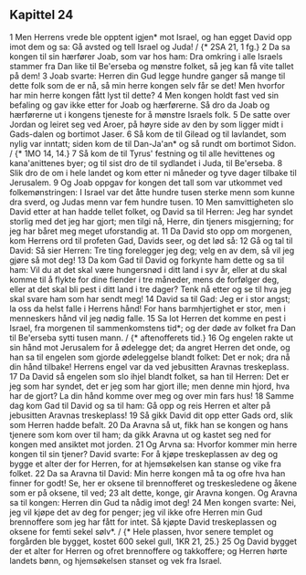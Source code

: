 ## Kapittel 24

1 Men Herrens vrede ble opptent igjen* mot Israel, og han egget David opp imot dem og sa: Gå avsted og tell Israel og Juda! / {* 2SA 21, 1 fg.}
2 Da sa kongen til sin hærfører Joab, som var hos ham: Dra omkring i alle Israels stammer fra Dan like til Be'erseba og mønstre folket, så jeg kan få vite tallet på dem!
3 Joab svarte: Herren din Gud legge hundre ganger så mange til dette folk som de er nå, så min herre kongen selv får se det! Men hvorfor har min herre kongen fått lyst til dette?
4 Men kongen holdt fast ved sin befaling og gav ikke etter for Joab og hærførerne. Så dro da Joab og hærførerne ut i kongens tjeneste for å mønstre Israels folk.
5 De satte over Jordan og leiret seg ved Aroer, på høyre side av den by som ligger midt i Gads-dalen og bortimot Jaser.
6 Så kom de til Gilead og til lavlandet, som nylig var inntatt; siden kom de til Dan-Ja'an* og så rundt om bortimot Sidon. / {* 1MO 14, 14.}
7 Så kom de til Tyrus' festning og til alle hevittenes og kana'anittenes byer; og til sist dro de til sydlandet i Juda, til Be'erseba.
8 Slik dro de om i hele landet og kom etter ni måneder og tyve dager tilbake til Jerusalem.
9 Og Joab oppgav for kongen det tall som var utkommet ved folkemønstringen: I Israel var det åtte hundre tusen sterke menn som kunne dra sverd, og Judas menn var fem hundre tusen.
10 Men samvittigheten slo David etter at han hadde tellet folket, og David sa til Herren: Jeg har syndet storlig med det jeg har gjort; men tilgi nå, Herre, din tjeners misgjerning; for jeg har båret meg meget uforstandig at.
11 Da David sto opp om morgenen, kom Herrens ord til profeten Gad, Davids seer, og det lød så:
12 Gå og tal til David: Så sier Herren: Tre ting forelegger jeg deg; velg en av dem, så vil jeg gjøre så mot deg!
13 Da kom Gad til David og forkynte ham dette og sa til ham: Vil du at det skal være hungersnød i ditt land i syv år, eller at du skal komme til å flykte for dine fiender i tre måneder, mens de forfølger deg, eller at det skal bli pest i ditt land i tre dager? Tenk nå etter og se til hva jeg skal svare ham som har sendt meg!
14 David sa til Gad: Jeg er i stor angst; la oss da helst falle i Herrens hånd! For hans barmhjertighet er stor, men i menneskers hånd vil jeg nødig falle.
15 Sa lot Herren det komme en pest i Israel, fra morgenen til sammenkomstens tid*; og der døde av folket fra Dan til Be'erseba sytti tusen mann. / {* aftenofferets tid.}
16 Og engelen rakte ut sin hånd mot Jerusalem for å ødelegge det; da angret Herren det onde, og han sa til engelen som gjorde ødeleggelse blandt folket: Det er nok; dra nå din hånd tilbake! Herrens engel var da ved jebusitten Aravnas treskeplass.
17 Da David så engelen som slo ihjel blandt folket, sa han til Herren: Det er jeg som har syndet, det er jeg som har gjort ille; men denne min hjord, hva har de gjort? La din hånd komme over meg og over min fars hus!
18 Samme dag kom Gad til David og sa til ham: Gå opp og reis Herren et alter på jebusitten Aravnas treskeplass!
19 Så gikk David dit opp etter Gads ord, slik som Herren hadde befalt.
20 Da Aravna så ut, fikk han se kongen og hans tjenere som kom over til ham; da gikk Aravna ut og kastet seg ned for kongen med ansiktet mot jorden.
21 Og Arvna sa: Hvorfor kommer min herre kongen til sin tjener? David svarte: For å kjøpe treskeplassen av deg og bygge et alter der for Herren, for at hjemsøkelsen kan stanse og vike fra folket.
22 Da sa Aravna til David: Min herre kongen må ta og ofre hva han finner for godt! Se, her er oksene til brennofferet og treskesledene og åkene som er på oksene, til ved;
23 alt dette, konge, gir Aravna kongen. Og Aravna sa til kongen: Herren din Gud ta nådig imot deg!
24 Men kongen svarte: Nei, jeg vil kjøpe det av deg for penger; jeg vil ikke ofre Herren min Gud brennoffere som jeg har fått for intet. Så kjøpte David treskeplassen og oksene for femti sekel sølv*. / {* Hele plassen, hvor senere templet og forgården ble bygget, kostet 600 sekel gull, 1KR 21, 25.}
25 Og David bygget der et alter for Herren og ofret brennoffere og takkoffere; og Herren hørte landets bønn, og hjemsøkelsen stanset og vek fra Israel.
